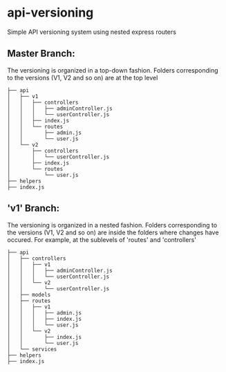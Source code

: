 # api-versioning
Simple API versioning system using nested express routers

## Master Branch:

The versioning is organized in a top-down fashion. Folders corresponding to the versions (V1, V2 and so on) are at the top level
```
├── api
│   ├── v1
│   │   ├── controllers
│   │   │   ├── adminController.js
│   │   │   └── userController.js
│   │   ├── index.js
│   │   └── routes
│   │       ├── admin.js
│   │       └── user.js
│   └── v2
│       ├── controllers
│       │   └── userController.js
│       ├── index.js
│       └── routes
│           └── user.js
├── helpers
├── index.js
```
## 'v1' Branch:

The versioning is organized in a nested fashion. Folders corresponding to the versions (V1, V2 and so on) are inside the folders where changes have occured. 
For example, at the sublevels of 'routes' and 'controllers'
```
├── api
│   ├── controllers
│   │   ├── v1
│   │   │   ├── adminController.js
│   │   │   └── userController.js
│   │   └── v2
│   │       └── userController.js
│   ├── models
│   ├── routes
│   │   ├── v1
│   │   │   ├── admin.js
│   │   │   ├── index.js
│   │   │   └── user.js
│   │   └── v2
│   │       ├── index.js
│   │       └── user.js
│   └── services
├── helpers
├── index.js
```
